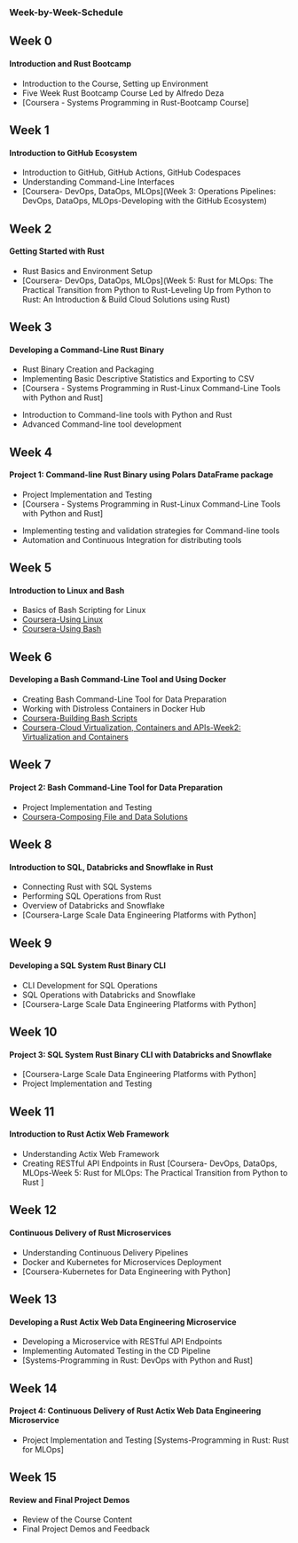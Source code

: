 ### Week-by-Week-Schedule

## Week 0
#### Introduction and Rust Bootcamp
* Introduction to the Course, Setting up Environment
* Five Week Rust Bootcamp Course Led by Alfredo Deza
* [Coursera - Systems Programming in Rust-Bootcamp Course]

## Week 1
#### Introduction to GitHub Ecosystem

* Introduction to GitHub, GitHub Actions, GitHub Codespaces
* Understanding Command-Line Interfaces
* [Coursera- DevOps, DataOps, MLOps](Week 3: Operations Pipelines:  DevOps, DataOps, MLOps-Developing with the GitHub Ecosystem)

## Week 2
#### Getting Started with Rust
* Rust Basics and Environment Setup
* [Coursera- DevOps, DataOps, MLOps](Week 5:  Rust for MLOps: The Practical Transition from Python to Rust-Leveling Up from Python to Rust: An Introduction & Build Cloud Solutions using Rust) 

## Week 3
#### Developing a Command-Line Rust Binary
* Rust Binary Creation and Packaging
* Implementing Basic Descriptive Statistics and Exporting to CSV
* [Coursera - Systems Programming in Rust-Linux Command-Line Tools with Python and Rust]
- Introduction to Command-line tools with Python and Rust
- Advanced Command-line tool development

## Week 4
#### Project 1: Command-line Rust Binary using Polars DataFrame package
* Project Implementation and Testing
* [Coursera - Systems Programming in Rust-Linux Command-Line Tools with Python and Rust]
- Implementing testing and validation strategies for Command-line tools
- Automation and Continuous Integration for distributing tools

## Week 5
#### Introduction to Linux and Bash
* Basics of Bash Scripting for Linux
* [Coursera-Using Linux](https://www.coursera.org/learn/linux-and-bash-for-data-engineering-duke/home/week/1)
* [Coursera-Using Bash](https://www.coursera.org/learn/linux-and-bash-for-data-engineering-duke/home/week/2)

## Week 6
#### Developing a Bash Command-Line Tool and Using Docker
* Creating Bash Command-Line Tool for Data Preparation
* Working with Distroless Containers in Docker Hub
* [Coursera-Building Bash Scripts](https://www.coursera.org/learn/linux-and-bash-for-data-engineering-duke/home/week/3)
* [Coursera-Cloud Virtualization, Containers and APIs-Week2: Virtualization and Containers](https://www.coursera.org/learn/cloud-virtualization-containers-api-duke/home/week/2)

## Week 7
#### Project 2: Bash Command-Line Tool for Data Preparation
* Project Implementation and Testing
* [Coursera-Composing File and Data Solutions](https://www.coursera.org/learn/linux-and-bash-for-data-engineering-duke/home/week/4)

## Week 8
#### Introduction to SQL, Databricks and Snowflake in Rust
* Connecting Rust with SQL Systems
* Performing SQL Operations from Rust
* Overview of Databricks and Snowflake
* [Coursera-Large Scale Data Engineering Platforms with Python]

## Week 9
#### Developing a SQL System Rust Binary CLI
* CLI Development for SQL Operations
* SQL Operations with Databricks and Snowflake
* [Coursera-Large Scale Data Engineering Platforms with Python]

## Week 10
#### Project 3: SQL System Rust Binary CLI with Databricks and Snowflake
* [Coursera-Large Scale Data Engineering Platforms with Python]
* Project Implementation and Testing

## Week 11
#### Introduction to Rust Actix Web Framework
* Understanding Actix Web Framework
* Creating RESTful API Endpoints in Rust
[Coursera- DevOps, DataOps, MLOps-Week 5: Rust for MLOps: The Practical Transition from Python to Rust ]

## Week 12
#### Continuous Delivery of Rust Microservices
* Understanding Continuous Delivery Pipelines
* Docker and Kubernetes for Microservices Deployment
* [Coursera-Kubernetes for Data Engineering with Python]

## Week 13
#### Developing a Rust Actix Web Data Engineering Microservice
* Developing a Microservice with RESTful API Endpoints
* Implementing Automated Testing in the CD Pipeline
* [Systems-Programming in Rust: DevOps with Python and Rust]

## Week 14
#### Project 4: Continuous Delivery of Rust Actix Web Data Engineering Microservice
* Project Implementation and Testing
[Systems-Programming in Rust: Rust for MLOps]

## Week 15
#### Review and Final Project Demos
* Review of the Course Content
* Final Project Demos and Feedback
